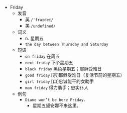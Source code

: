 - Friday
  - 发音
    - 英 `/ˈfraɪdeɪ/`
    - 美 `/undefined/`
  - 词义
    - n. 星期五
    - `the day between Thursday and Saturday`
  - 短语
    - `on friday` 在周五 
    - `next friday` 下个星期五 
    - `black friday` 黑色星期五；耶稣受难日 
    - `good friday` [宗]耶稣受难日（复活节前的星期五） 
    - `girl friday` [口]忠诚能干的女助手 
    - `man friday` 得力助手；忠实仆人 
  - 例句
    - `Diane won’t be here Friday.`
      - 星期五黛安娜不来这里。

